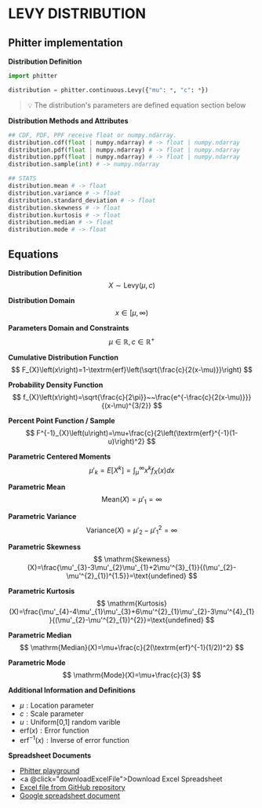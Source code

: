 # LEVY DISTRIBUTION

## Phitter implementation

**Distribution Definition**

```python
import phitter

distribution = phitter.continuous.Levy({"mu": *, "c": *})
```

> 💡 The distribution's parameters are defined equation section below

**Distribution Methods and Attributes**

```python
## CDF, PDF, PPF receive float or numpy.ndarray.
distribution.cdf(float | numpy.ndarray) # -> float | numpy.ndarray
distribution.pdf(float | numpy.ndarray) # -> float | numpy.ndarray
distribution.ppf(float | numpy.ndarray) # -> float | numpy.ndarray
distribution.sample(int) # -> numpy.ndarray

## STATS
distribution.mean # -> float
distribution.variance # -> float
distribution.standard_deviation # -> float
distribution.skewness # -> float
distribution.kurtosis # -> float
distribution.median # -> float
distribution.mode # -> float
```

## Equations

**Distribution Definition**
$$ X\sim\mathrm{Levy}\left(\mu,c\right) $$

**Distribution Domain**
$$ x\in [\mu,\infty) $$

**Parameters Domain and Constraints**
$$ \mu\in\mathbb{R}, c\in\mathbb{R}^{+} $$

**Cumulative Distribution Function**
$$ F_{X}\left(x\right)=1-\textrm{erf}\left(\sqrt{\frac{c}{2(x-\mu)}}\right) $$

**Probability Density Function**
$$ f_{X}\left(x\right)=\sqrt{\frac{c}{2\pi}}~~\frac{e^{-\frac{c}{2(x-\mu)}}}{(x-\mu)^{3/2}} $$

**Percent Point Function / Sample**
$$ F^{-1}_{X}\left(u\right)=\mu+\frac{c}{2\left(\textrm{erf}^{-1}(1-u)\right)^2} $$

**Parametric Centered Moments**
$$ \mu'_{k}=E[X^k]=\int_{\mu }^{\infty }x^{k}f_{X}\left(x\right)dx $$

**Parametric Mean**
$$ \mathrm{Mean}(X)=\mu'_{1}=\infty $$

**Parametric Variance**
$$ \mathrm{Variance}(X)=\mu'_{2}-\mu'^{2}_{1}=\infty $$

**Parametric Skewness**
$$ \mathrm{Skewness}(X)=\frac{\mu'_{3}-3\mu'_{2}\mu'_{1}+2\mu'^{3}_{1}}{(\mu'_{2}-\mu'^{2}_{1})^{1.5}}=\text{undefined} $$

**Parametric Kurtosis**
$$ \mathrm{Kurtosis}(X)=\frac{\mu'_{4}-4\mu'_{1}\mu'_{3}+6\mu'^{2}_{1}\mu'_{2}-3\mu'^{4}_{1}}{(\mu'_{2}-\mu'^{2}_{1})^{2}}=\text{undefined} $$

**Parametric Median**
$$ \mathrm{Median}(X)=\mu+\frac{c}{2(\textrm{erf}^{-1}(1/2))^2} $$

**Parametric Mode**
$$ \mathrm{Mode}(X)=\mu+\frac{c}{3} $$

**Additional Information and Definitions**
- $\mu:\text{Location parameter}$
- $c:\text{Scale parameter}$
- $u:\text{Uniform[0,1] random varible}$
- $\mathrm{erf}(x):\text{Error function}$
- $\mathrm{erf}^{-1}(x):\text{Inverse of error function}$

**Spreadsheet Documents**

-   [Phitter playground](https://phitter.io/distributions/continuous/levy)
-   <a @click="downloadExcelFile">Download Excel Spreadsheet</a>
-   [Excel file from GitHub repository](https://github.com/phitterio/phitter-files/blob/main/continuous/levy.xlsx)
-   [Google spreadsheet document](https://docs.google.com/spreadsheets/d/1OIA4C6iqhwK0Y17wb_O5ce9YXy4JIBf1yq3TqcmDp3U)

<script setup>
const downloadExcelFile = function() {
    const fileId = "levy";
    const url = `https://raw.githubusercontent.com/phitterio/phitter-files/main/continuous/${fileId}.xlsx`;
    const link = document.createElement("a");
    link.href = url;
    link.setAttribute("download", `${fileId}.xlsx`);
    document.body.appendChild(link);
    link.click();
    document.body.removeChild(link);
};
</script>

<style module>
a {
  cursor: pointer;
}
</style>

    